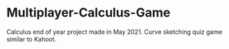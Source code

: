 # Multiplayer-Calculus-Game
Calculus end of year project made in May 2021. Curve sketching quiz game similar to Kahoot.
